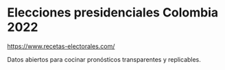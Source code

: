 # Elecciones presidenciales Colombia 2022 #

https://www.recetas-electorales.com/

Datos abiertos para cocinar pronósticos transparentes y replicables.
